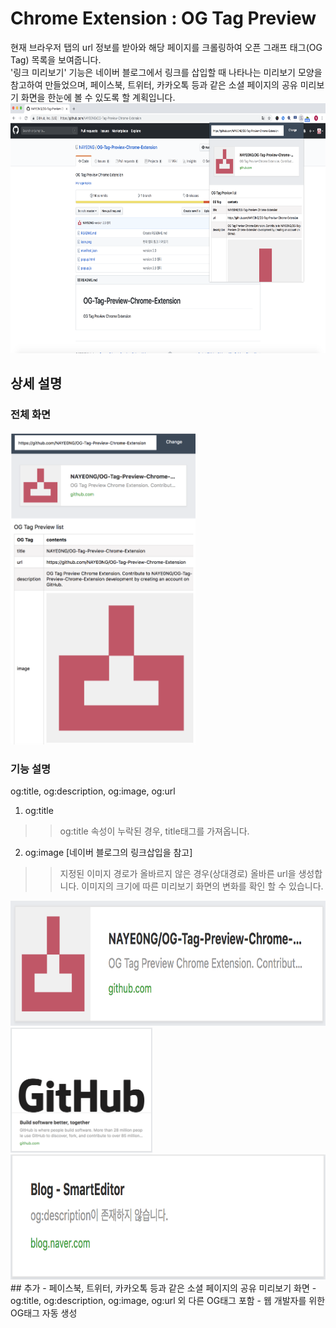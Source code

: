 Chrome Extension : OG Tag Preview
=============
현재 브라우저 탭의 url 정보를 받아와 해당 페이지를 크롤링하여 오픈 그래프 태그(OG Tag) 목록을 보여줍니다.<br />
'링크 미리보기' 기능은 네이버 블로그에서 링크를 삽입할 때 나타나는 미리보기 모양을 참고하여 만들었으며, 페이스북, 트위터, 카카오톡 등과 같은 소셜 페이지의 공유 미리보기 화면을 한눈에 볼 수 있도록 할 계획입니다.
<br/>
<img height="400px" src='image/screen.png'>

## 상세 설명
### 전체 화면
<img height="500px" src='image/extension.png'>

### 기능 설명 
og:title, og:description, og:image, og:url
1. og:title
>>og:title 속성이 누락된 경우, title태그를 가져옵니다.

2. og:image
[네이버 블로그의 링크삽입을 참고]
>>지정된 이미지 경로가 올바르지 않은 경우(상대경로) 올바른 url을 생성합니다.
>> 이미지의 크기에 따른 미리보기 화면의 변화를 확인 할 수 있습니다.
<img height="200px" src='image/under450.png'>
<img height="200px" src='image/up450.png'>
<img height="200px" src='image/none.png'>

<br />
## 추가
- 페이스북, 트위터, 카카오톡 등과 같은 소셜 페이지의 공유 미리보기 화면
- og:title, og:description, og:image, og:url 외 다른 OG태그 포함 
- 웹 개발자를 위한 OG태그 자동 생성
